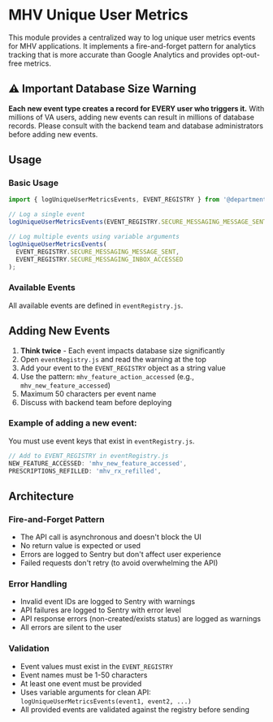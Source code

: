 # MHV Unique User Metrics

This module provides a centralized way to log unique user metrics events for MHV applications. It implements a fire-and-forget pattern for analytics tracking that is more accurate than Google Analytics and provides opt-out-free metrics.

## ⚠️ Important Database Size Warning

**Each new event type creates a record for EVERY user who triggers it.** With millions of VA users, adding new events can result in millions of database records. Please consult with the backend team and database administrators before adding new events.

## Usage

### Basic Usage

```javascript
import { logUniqueUserMetricsEvents, EVENT_REGISTRY } from '@department-of-veterans-affairs/mhv/exports';

// Log a single event
logUniqueUserMetricsEvents(EVENT_REGISTRY.SECURE_MESSAGING_MESSAGE_SENT);

// Log multiple events using variable arguments
logUniqueUserMetricsEvents(
  EVENT_REGISTRY.SECURE_MESSAGING_MESSAGE_SENT,
  EVENT_REGISTRY.SECURE_MESSAGING_INBOX_ACCESSED
);
```

### Available Events

All available events are defined in `eventRegistry.js`. 

## Adding New Events

1. **Think twice** - Each event impacts database size significantly
2. Open `eventRegistry.js` and read the warning at the top
3. Add your event to the `EVENT_REGISTRY` object as a string value
4. Use the pattern: `mhv_feature_action_accessed` (e.g., `mhv_new_feature_accessed`)
5. Maximum 50 characters per event name
6. Discuss with backend team before deploying

### Example of adding a new event:
You must use event keys that exist in `eventRegistry.js`.
```javascript
// Add to EVENT_REGISTRY in eventRegistry.js
NEW_FEATURE_ACCESSED: 'mhv_new_feature_accessed',
PRESCRIPTIONS_REFILLED: 'mhv_rx_refilled',
```

## Architecture

### Fire-and-Forget Pattern

- The API call is asynchronous and doesn't block the UI
- No return value is expected or used
- Errors are logged to Sentry but don't affect user experience
- Failed requests don't retry (to avoid overwhelming the API)

### Error Handling

- Invalid event IDs are logged to Sentry with warnings
- API failures are logged to Sentry with error level
- API response errors (non-created/exists status) are logged as warnings
- All errors are silent to the user

### Validation

- Event values must exist in the `EVENT_REGISTRY`
- Event names must be 1-50 characters
- At least one event must be provided
- Uses variable arguments for clean API: `logUniqueUserMetricsEvents(event1, event2, ...)`
- All provided events are validated against the registry before sending
